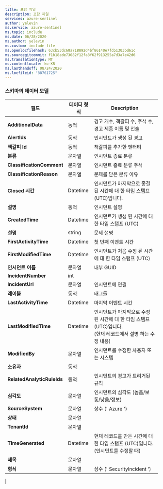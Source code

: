 ```yaml
---
title: 포함 파일
description: 포함 파일
services: azure-sentinel
author: yelevin
ms.service: azure-sentinel
ms.topic: include
ms.date: 06/28/2020
ms.author: yelevin
ms.custom: include file
ms.openlocfilehash: 63cb53dc60a718892d4bf86140e7fd51303bd61c
ms.sourcegitcommit: f1b18ade73082f12fa8f62f913255a7d3a7e42d6
ms.translationtype: MT
ms.contentlocale: ko-KR
ms.lasthandoff: 08/24/2020
ms.locfileid: "88761725"
---
```

### <a name="the-data-model-of-the-schema"></a>스키마의 데이터 모델

| 필드 | 데이터 형식 | Description |
| ---- | ---- | ---- |
| **AdditionalData** | 동적 | 경고 개수, 책갈피 수, 주석 수, 경고 제품 이름 및 전술 |
| **AlertIds** | 동적 | 인시던트가 생성 된 경고 |
| **책갈피 Id** | 동적 | 책갈피를 추가한 엔터티 |
| **분류** | 문자열 | 인시던트 종료 분류 |
| **ClassificationComment** | 문자열 | 인시던트 종료 분류 주석 |
| **ClassificationReason** | 문자열 | 문제를 닫은 분류 이유 |
| **Closed 시간** | Datetime | 인시던트가 마지막으로 종결 된 시간에 대 한 타임 스탬프 (UTC)입니다. |
| **설명** | 동적 | 인시던트 설명 |
| **CreatedTime** | Datetime | 인시던트가 생성 된 시간에 대 한 타임 스탬프 (UTC) |
| **설명** | string | 문제 설명 |
| **FirstActivityTime** | Datetime | 첫 번째 이벤트 시간 |
| **FirstModifiedTime** | Datetime | 인시던트가 처음 수정 된 시간에 대 한 타임 스탬프 (UTC) |
| **인시던트 이름** | 문자열 | 내부 GUID |
| **IncidentNumber** | int |  |
| **IncidentUrl** | 문자열 | 인시던트에 연결 |
| **레이블** | 동적 | 태그들 |
| **LastActivityTime** | Datetime | 마지막 이벤트 시간 |
| **LastModifiedTime** | Datetime | 인시던트가 마지막으로 수정 된 시간에 대 한 타임 스탬프 (UTC)입니다. <br>(현재 레코드에서 설명 하는 수정 내용) |
| **ModifiedBy** | 문자열 | 인시던트를 수정한 사용자 또는 시스템 |
| **소유자** | 동적 |  |
| **RelatedAnalyticRuleIds** | 동적 | 인시던트의 경고가 트리거된 규칙 |
| **심각도** | 문자열 | 인시던트의 심각도 (높음/보통/낮음/정보) |
| **SourceSystem** | 문자열 | 상수 (' Azure ') |
| **상태** | 문자열 |  |
| **TenantId** | 문자열 |  |
| **TimeGenerated** | Datetime | 현재 레코드를 만든 시간에 대 한 타임 스탬프 (UTC)입니다. <br>(인시던트를 수정할 때) |
| **제목** | 문자열 | 
| **형식** | 문자열 | 상수 (' SecurityIncident ') |
|

